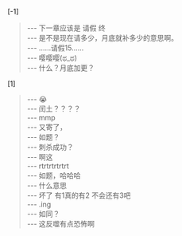 
[-1] 
>--- 下一章应该是 请假 终<br>
>--- 是不是现在请多少，月底就补多少的意思啊。<br>
>--- ……请假15……<br>
>--- 嘤嘤嘤(ಥ_ಥ)<br>
>--- 什么？月底加更？<br>

[1] 
>--- 😭<br>
>--- 闰土？？？？<br>
>--- mmp<br>
>--- 又寄了，<br>
>--- 如题？<br>
>--- 刺杀成功？<br>
>--- 啊这<br>
>--- rtrtrtrtrtrt<br>
>--- 如题，哈哈哈<br>
>--- 什么意思<br>
>--- 坏了 有1真的有2 不会还有3吧<br>
>--- .ing<br>
>--- 如同？<br>
>--- 这反噬有点恐怖啊<br>
